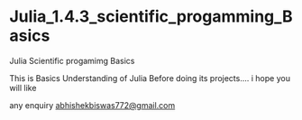 # Julia_1.4.3_scientific_progamming_Basics
Julia Scientific progamimg Basics


This is Basics Understanding of Julia Before doing its projects.... i hope you will like 


any enquiry abhishekbiswas772@gmail.com





